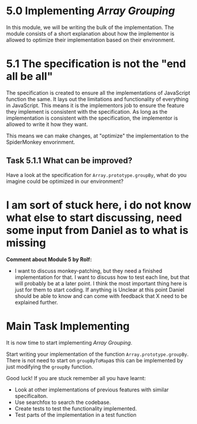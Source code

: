 # **5.0** Implementing _Array Grouping_

In this module, we will be writing the bulk of the implementation. The module consists of a short explanation about how the implementor is allowed to optimize their implementation based on their environment. 


# **5.1** The specification is not the "end all be all"

The specification is created to ensure all the implementations of JavaScript function the same. It lays out the limitations and functionality of everything in JavaScript. This means it is the implementors job to ensure the feature they implement is consistent with the specification. As long as the implementation is consistent with the specification, the implementor is allowed to write it how they want.

This means we can make changes, at "optimize" the implementation to the SpiderMonkey envorinment. 

## **Task 5.1.1** What can be improved?

Have a look at the specification for `Array.prototype.groupBy`, what do you imagine could be optimized in our environment? 

# **I am sort of stuck here, i do not know what else to start discussing, need some input from Daniel as to what is missing**

**Comment about Module 5 by Rolf:**
- I want to discuss monkey-patching, but they need a finished implementation for that. I want to discuss how to test each line, but that will probably be at a later point. I think the most important thing here is just for them to start coding. If anything is Unclear at this point Daniel should be able to know and can come with feedback that X need to be explained further. 

# **Main Task** Implementing

It is now time to start implementing _Array Grouping_. 

Start writing your implementation of the function `Array.prototype.groupBy`. There is not need to start on `groupByToMap`as this can be implemented by just modifying the `groupBy` function. 

Good luck! If you are stuck remember all you have learnt: 
- Look at other implementations of previous features with similar specificaiton. 
- Use searchfox to search the codebase.
- Create tests to test the functionality implemented. 
- Test parts of the implementation in a test function



